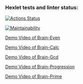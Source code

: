 ### Hexlet tests and linter status:

[![Actions Status](https://github.com/lenalurye/frontend-project-44/actions/workflows/hexlet-check.yml/badge.svg)](https://github.com/lenalurye/frontend-project-44/actions)

[![Maintainability](https://api.codeclimate.com/v1/badges/df7b8624cf2a3af39642/maintainability)](https://codeclimate.com/github/lenalurye/frontend-project-44/maintainability)

[Demo Video of Brain-Even](https://asciinema.org/a/TdI4dAo5KN55QHmOXD7ZioAPr)

[Demo Video of Brain-Calc](https://asciinema.org/a/AqeMGcQsZQQbnJ1DjbvmLl5zc)

[Demo Video of Brain-Gcd](https://asciinema.org/a/34LC3mV6MnFkZg1FbpsBxfAfb)

[Demo Video of Brain-Progression](https://asciinema.org/a/zwiZ1G2udZn0FkSvC2bFJaH58)

[Demo Video of Brain-Prime](https://asciinema.org/a/48nDLV69u7sN2a6DPuXy7k8ac)


